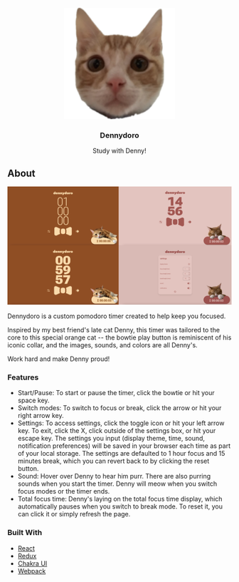 <div id="top"></div>

<!-- logo -->
<br />
<div align="center">
  <a href="https://dennydoro.vercel.app">
    <img src="src/assets/favicons/apple-touch-icon-focus.png" alt="logo" width="250" height="250" >
  </a>

<h3 align="center">Dennydoro</h3>

  <p align="center">
    Study with Denny!
  </p>
</div>

<!-- about -->

## About

<div align="center">
  <a href="https://dennydoro.vercel.app">
    <img src="src/assets/images/dennydoro.jpg" alt="screenshots" width="1024">
  </a>
</div>

Dennydoro is a custom pomodoro timer created to help keep you focused. 

Inspired by my best friend's late cat Denny, this timer was tailored to the core to this special orange cat -- the bowtie play button is reminiscent of his iconic collar, and the images, sounds, and colors are all Denny's.

Work hard and make Denny proud!

### Features
- Start/Pause: To start or pause the timer, click the bowtie or hit your space key.
- Switch modes: To switch to focus or break, click the arrow or hit your right arrow key.
- Settings: To access settings, click the toggle icon or hit your left arrow key. To exit, click the X, click outside of the settings box, or hit your escape key. The settings you input (display theme, time, sound, notification preferences) will be saved in your browser each time as part of your local storage. The settings are defaulted to 1 hour focus and 15 minutes break, which you can revert back to by clicking the reset button.
- Sound: Hover over Denny to hear him purr. There are also purring sounds when you start the timer. Denny will meow when you switch focus modes or the timer ends.
- Total focus time: Denny's laying on the total focus time display, which automatically pauses when you switch to break mode. To reset it, you can click it or simply refresh the page.


### Built With

- [React](https://reactjs.org/)
- [Redux](https://redux.js.org/)
- [Chakra UI](https://chakra-ui.com/)
- [Webpack](https://webpack.js.org/)
